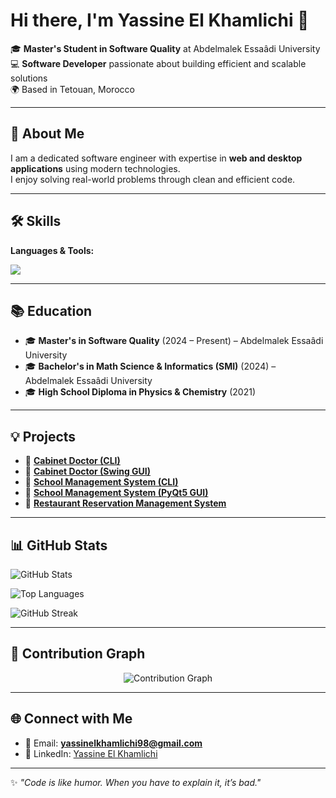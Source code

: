 # Hi there, I'm Yassine El Khamlichi 👋  

🎓 **Master's Student in Software Quality** at Abdelmalek Essaâdi University  
💻 **Software Developer** passionate about building efficient and scalable solutions  
🌍 Based in Tetouan, Morocco  

---

## 🚀 About Me
I am a dedicated software engineer with expertise in **web and desktop applications** using modern technologies.  
I enjoy solving real-world problems through clean and efficient code.  

---

## 🛠️ Skills

**Languages & Tools:**  

<p align="left">
  <img src="https://skillicons.dev/icons?i=python,java,php,html,css,mysql,sqlite,laravel,spring,bootstrap,git,github" />
</p>

---

## 📚 Education
- 🎓 **Master's in Software Quality** (2024 – Present) – Abdelmalek Essaâdi University  
- 🎓 **Bachelor's in Math Science & Informatics (SMI)** (2024) – Abdelmalek Essaâdi University  
- 🎓 **High School Diploma in Physics & Chemistry** (2021)  

---

## 💡 Projects

- 🏥 [**Cabinet Doctor (CLI)**](https://github.com/yassin-elkhamlichi/Cabinet-Doctor-with-storage-in-DB-using-Terminal)  
- 🏥 [**Cabinet Doctor (Swing GUI)**](https://github.com/yassin-elkhamlichi/Cabinet_Doctor_with_JavaFX)  
- 🏫 [**School Management System (CLI)**](https://github.com/yassin-elkhamlichi/School-management-with-Terminal-Entity-Framework-Core-)  
- 🏫 [**School Management System (PyQt5 GUI)**](https://github.com/yassin-elkhamlichi/School-management-with-GUI-use-tkinter)  
- 🍴 [**Restaurant Reservation Management System**](https://github.com/yassin-elkhamlichi/Restoran)  

---

## 📊 GitHub Stats  
![GitHub Stats](https://github-readme-stats.vercel.app/api?username=yassin-elkhamlichi&show_icons=true&theme=radical&count_private=true&include_all_commits=true)  

![Top Languages](https://github-readme-stats.vercel.app/api/top-langs/?username=yassin-elkhamlichi&layout=compact&theme=radical&count_private=true)  

![GitHub Streak](https://streak-stats.demolab.com?user=yassin-elkhamlichi&theme=radical&hide_border=false&count_private=true)  

---

## 🌱 Contribution Graph

<p align="center">
  <img src="https://github-readme-activity-graph.vercel.app/graph?username=yassin-elkhamlichi&theme=tokyo-night" alt="Contribution Graph" />
</p>

---

## 🌐 Connect with Me
- 📧 Email: **yassinelkhamlichi98@gmail.com**  
- 💼 LinkedIn:
 [Yassine El Khamlichi](https://www.linkedin.com/in/yassinelkhamlichi )  

---

✨ *"Code is like humor. When you have to explain it, it’s bad."*
